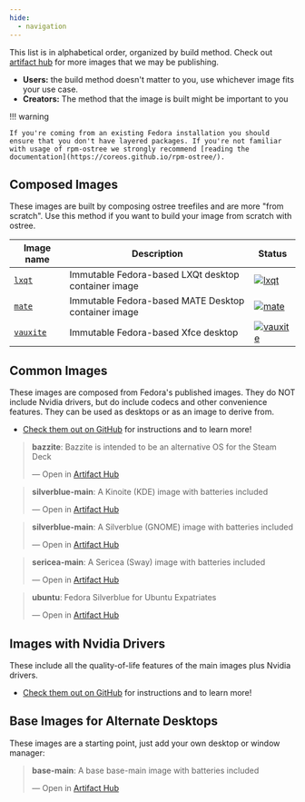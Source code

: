 ```yaml
---
hide:
  - navigation
---
```


This list is in alphabetical order, organized by build method.
Check out [artifact hub](https://artifacthub.io/packages/search?org=ublue-os&sort=relevance&page=1) for more images that we may be publishing.

- **Users:** the build method doesn't matter to you, use whichever image fits your use case.
- **Creators:** The method that the image is built might be important to you

!!! warning

    If you're coming from an existing Fedora installation you should ensure that you don't have layered packages. If you're not familiar with usage of rpm-ostree we strongly recommend [reading the documentation](https://coreos.github.io/rpm-ostree/).

## Composed Images

These images are built by composing ostree treefiles and are more "from scratch".
Use this method if you want to build your image from scratch with ostree. 

| Image name | Description | Status | 
| ---------- | ----------- | ------ | 
| [`lxqt`](https://github.com/ublue-os/lxqt) | Immutable Fedora-based LXQt desktop container image  | [![lxqt](https://github.com/ublue-os/lxqt/actions/workflows/build.yml/badge.svg)](https://github.com/ublue-os/lxqt/actions/workflows/build.yml) |
| [`mate`](https://github.com/ublue-os/mate) | Immutable Fedora-based MATE Desktop container image | [![mate](https://github.com/ublue-os/mate/actions/workflows/build.yml/badge.svg)](https://github.com/ublue-os/mate/actions/workflows/build.yml) |
| [`vauxite`](https://github.com/ublue-os/vauxite) | Immutable Fedora-based Xfce desktop | [![vauxite](https://github.com/ublue-os/vauxite/actions/workflows/build.yml/badge.svg)](https://github.com/ublue-os/vauxite/actions/workflows/build.yml) |

## Common Images

These images are composed from Fedora's published images.
They do NOT include Nvidia drivers, but do include codecs and other convenience features.
They can be used as desktops or as an image to derive from.

- [Check them out on GitHub](https://github.com/ublue-os/main) for instructions and to learn more!

<div class="artifacthub-widget" data-url="https://artifacthub.io/packages/container/bazzite/bazzite" data-theme="light" data-header="false" data-stars="true" data-responsive="true"><blockquote><p lang="en" dir="ltr"><b>bazzite</b>: Bazzite is intended to be an alternative OS for the Steam Deck</p>&mdash; Open in <a href="https://artifacthub.io/packages/container/bazzite/bazzite">Artifact Hub</a></blockquote></div><script async src="https://artifacthub.io/artifacthub-widget.js"></script>

<div class="artifacthub-widget" data-url="https://artifacthub.io/packages/container/kinoite-main/kinoite-main" data-theme="light" data-header="false" data-stars="true" data-responsive="true"><blockquote><p lang="en" dir="ltr"><b>silverblue-main</b>: A Kinoite (KDE) image with batteries included</p>&mdash; Open in <a href="https://artifacthub.io/packages/container/kinoite-main/kinoite-main">Artifact Hub</a></blockquote></div><script async src="https://artifacthub.io/artifacthub-widget.js"></script>

<div class="artifacthub-widget" data-url="https://artifacthub.io/packages/container/silverblue-main/silverblue-main" data-theme="light" data-header="false" data-stars="true" data-responsive="true"><blockquote><p lang="en" dir="ltr"><b>silverblue-main</b>: A Silverblue (GNOME) image with batteries included</p>&mdash; Open in <a href="https://artifacthub.io/packages/container/silverblue-main/silverblue-main">Artifact Hub</a></blockquote></div><script async src="https://artifacthub.io/artifacthub-widget.js"></script>

<div class="artifacthub-widget" data-url="https://artifacthub.io/packages/container/sericea-main/sericea-main" data-theme="light" data-header="false" data-stars="true" data-responsive="true"><blockquote><p lang="en" dir="ltr"><b>sericea-main</b>: A Sericea (Sway) image with batteries included</p>&mdash; Open in <a href="https://artifacthub.io/packages/container/sericea-main/sericea-main">Artifact Hub</a></blockquote></div><script async src="https://artifacthub.io/artifacthub-widget.js"></script>

<div class="artifacthub-widget" data-url="https://artifacthub.io/packages/container/ubuntu/ubuntu" data-theme="light" data-header="false" data-stars="true" data-responsive="true"><blockquote><p lang="en" dir="ltr"><b>ubuntu</b>: Fedora Silverblue for Ubuntu Expatriates</p>&mdash; Open in <a href="https://artifacthub.io/packages/container/ubuntu/ubuntu">Artifact Hub</a></blockquote></div><script async src="https://artifacthub.io/artifacthub-widget.js"></script>

## Images with Nvidia Drivers

These include all the quality-of-life features of the main images plus Nvidia drivers. 

- [Check them out on GitHub](https://github.com/ublue-os/nvidia) for instructions and to learn more!

## Base Images for Alternate Desktops

These images are a starting point, just add your own desktop or window manager:

<div class="artifacthub-widget" data-url="https://artifacthub.io/packages/container/base-main/base-main" data-theme="light" data-header="false" data-stars="true" data-responsive="true"><blockquote><p lang="en" dir="ltr"><b>base-main</b>: A base base-main image with batteries included</p>&mdash; Open in <a href="https://artifacthub.io/packages/container/base-main/base-main">Artifact Hub</a></blockquote></div><script async src="https://artifacthub.io/artifacthub-widget.js"></script>
